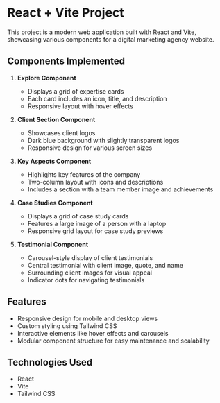 # React + Vite Project

This project is a modern web application built with React and Vite, showcasing various components for a digital marketing agency website.

## Components Implemented

1. **Explore Component**

   - Displays a grid of expertise cards
   - Each card includes an icon, title, and description
   - Responsive layout with hover effects

2. **Client Section Component**

   - Showcases client logos
   - Dark blue background with slightly transparent logos
   - Responsive design for various screen sizes

3. **Key Aspects Component**

   - Highlights key features of the company
   - Two-column layout with icons and descriptions
   - Includes a section with a team member image and achievements

4. **Case Studies Component**

   - Displays a grid of case study cards
   - Features a large image of a person with a laptop
   - Responsive grid layout for case study previews

5. **Testimonial Component**
   - Carousel-style display of client testimonials
   - Central testimonial with client image, quote, and name
   - Surrounding client images for visual appeal
   - Indicator dots for navigating testimonials

## Features

- Responsive design for mobile and desktop views
- Custom styling using Tailwind CSS
- Interactive elements like hover effects and carousels
- Modular component structure for easy maintenance and scalability

## Technologies Used

- React
- Vite
- Tailwind CSS

